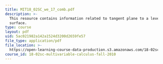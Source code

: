```yaml
---
title: MIT18_02SC_we_17_comb.pdf
description: >-
  This resource contains information related to tangent plane to a level
  surface. 
type: course
layout: pdf
uid: 5ac021982a142a1524d3200d2659fe57
file_type: application/pdf
file_location: >-
  https://open-learning-course-data-production.s3.amazonaws.com/18-02sc-multivariable-calculus-fall-2010/5ac021982a142a1524d3200d2659fe57_MIT18_02SC_we_17_comb.pdf
course_id: 18-02sc-multivariable-calculus-fall-2010
---
```

